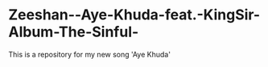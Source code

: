 # Zeeshan--Aye-Khuda-feat.-KingSir-Album-The-Sinful-
This is a repository for my new song 'Aye Khuda' 
